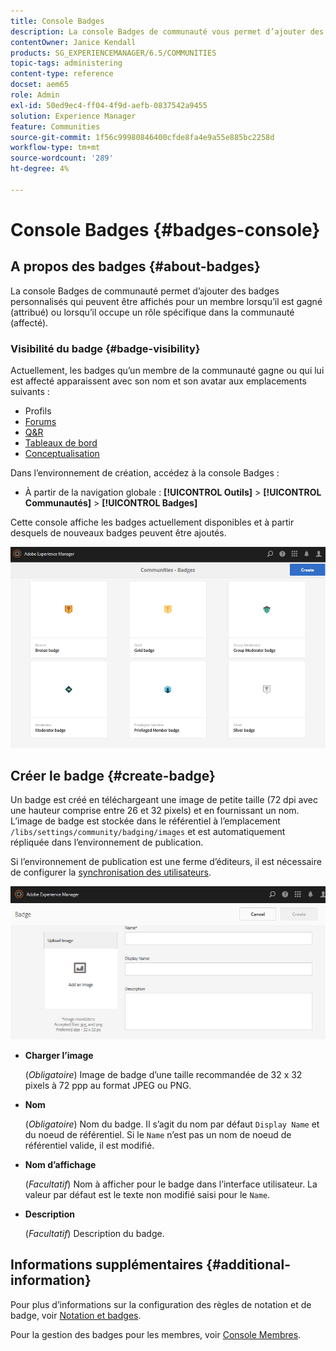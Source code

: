 ```yaml
---
title: Console Badges
description: La console Badges de communauté vous permet d’ajouter des badges personnalisés qui peuvent être affichés pour les membres lorsqu’ils sont gagnés (attribués) ou lorsqu’ils assument un rôle spécifique dans la communauté (affecté).
contentOwner: Janice Kendall
products: SG_EXPERIENCEMANAGER/6.5/COMMUNITIES
topic-tags: administering
content-type: reference
docset: aem65
role: Admin
exl-id: 50ed9ec4-ff04-4f9d-aefb-0837542a9455
solution: Experience Manager
feature: Communities
source-git-commit: 1f56c99980846400cfde8fa4e9a55e885bc2258d
workflow-type: tm+mt
source-wordcount: '289'
ht-degree: 4%

---
```


# Console Badges {#badges-console}

## A propos des badges {#about-badges}

La console Badges de communauté permet d’ajouter des badges personnalisés qui peuvent être affichés pour un membre lorsqu’il est gagné (attribué) ou lorsqu’il occupe un rôle spécifique dans la communauté (affecté).

### Visibilité du badge {#badge-visibility}

Actuellement, les badges qu’un membre de la communauté gagne ou qui lui est affecté apparaissent avec son nom et son avatar aux emplacements suivants :

* Profils
* [Forums](/help/communities/forum.md)
* [Q&amp;R](/help/communities/working-with-qna.md)
* [Tableaux de bord](/help/communities/enabling-leaderboard.md)
* [Conceptualisation](/help/communities/ideation-feature.md)

Dans l’environnement de création, accédez à la console Badges :

* À partir de la navigation globale : **[!UICONTROL Outils]** > **[!UICONTROL Communautés]** > **[!UICONTROL Badges]**

Cette console affiche les badges actuellement disponibles et à partir desquels de nouveaux badges peuvent être ajoutés.

![badges-homepage](assets/badges-homepage.png)

## Créer le badge {#create-badge}

Un badge est créé en téléchargeant une image de petite taille (72 dpi avec une hauteur comprise entre 26 et 32 pixels) et en fournissant un nom. L’image de badge est stockée dans le référentiel à l’emplacement `/libs/settings/community/badging/images` et est automatiquement répliquée dans l’environnement de publication.

Si l’environnement de publication est une ferme d’éditeurs, il est nécessaire de configurer la [synchronisation des utilisateurs](/help/communities/sync.md).

![create-badge](assets/create-badge.png)

* **Charger l’image**

  (*Obligatoire*) Image de badge d’une taille recommandée de 32 x 32 pixels à 72 ppp au format JPEG ou PNG.

* **Nom**

  (*Obligatoire*) Nom du badge. Il s’agit du nom par défaut `Display Name` et du noeud de référentiel. Si le `Name` n’est pas un nom de noeud de référentiel valide, il est modifié.

* **Nom d’affichage**

  (*Facultatif*) Nom à afficher pour le badge dans l’interface utilisateur. La valeur par défaut est le texte non modifié saisi pour le `Name`.

* **Description**

  (*Facultatif*) Description du badge.

## Informations supplémentaires {#additional-information}

Pour plus d’informations sur la configuration des règles de notation et de badge, voir [Notation et badges](/help/communities/implementing-scoring.md).

Pour la gestion des badges pour les membres, voir [Console Membres](/help/communities/members.md).
